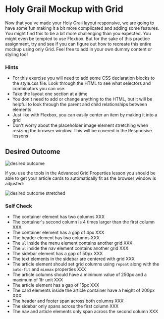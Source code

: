 # Holy Grail Mockup with Grid

Now that you've made your Holy Grail layout responsive, we are going to have some fun making it a bit more complicated and adding some features. You might find this to be a bit more challenging than you expected. You might even be tempted to use Flexbox. But for the sake of this practice assignment, try and see if you can figure out how to recreate this entire mockup using only Grid. Feel free to add in your own dummy content or styling too!

### Hints
- For this exercise you will need to add some CSS declaration blocks to the style.css file. Look through the HTML to see what selectors and combinators you can use.
- Take the layout one section at a time
- You don't need to add or change anything to the HTML, but it will be helpful to look through the parent and child relationships between elements
- Just like with Flexbox, you can easily center an item by making it into a grid
- Don't worry about the placeholder image element stretching when resizing the browser window. This will be covered in the Responsive lessons

## Desired Outcome

![desired outcome](./desired-outcome.png)

If you use the tools in the Advanced Grid Properties lesson you should be able to get your article cards to automatically fit as the browser window is adjusted:

![desired outcome stretched](./desired-outcome-stretched.png)

### Self Check
- The container element has two columns XXX
- The container's second column is 4 times larger than the first column XXX
- The container element has a gap of 4px XXX
- The header element has two columns XXX
- The `ul` inside the menu element contains another grid XXX
- The `ul` inside the nav element contains another grid XXX
- The sidebar element has a gap of 50px XXX
- The text elements in the sidebar are centered with grid XXX
- The article element should set grid columns using `repeat` along with the `auto-fit` and `minmax` properties XXX
- The article columns should have a minimum value of 250px and a maximum of 1fr unit XXX
- The article element has a gap of 15px XXX
- The card elements inside the article container have a height of 200px XXX
- The header and footer span across both columns XXX
- The sidebar only spans across the first column XXX
- The nav and article elements only span across the second column XXX
